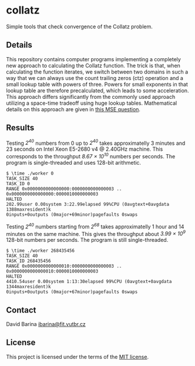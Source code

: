 # collatz
Simple tools that check convergence of the Collatz problem.

## Details

This repository contains computer programs implementing a completely new approach to calculating the Collatz function.
The trick is that, when calculating the function iterates, we switch between two domains in such a way that we can always use the count trailing zeros (ctz) operation and a small lookup table with powers of three.
Powers for small exponents in that lookup table are therefore precalculated, which leads to some acceleration.
This approach differs significantly from the commonly used approach utilizing a space-time tradeoff using huge lookup tables.
Mathematical details on this approach are given in [this MSE question](https://math.stackexchange.com/questions/3311547/alternative-formulation-of-the-collatz-problem).

## Results

Testing *2<sup>40</sup>* numbers from 0 up to *2<sup>40</sup>* takes approximatelly 3 minutes and 23 seconds on Intel Xeon E5-2680 v4 @ 2.40GHz machine.
This corresponds to the throughput *8.67 &times; 10<sup>10</sup>* numbers per seconds.
The program is single-threaded and uses 128-bit arithmetic.

    $ \time ./worker 0
    TASK_SIZE 40
    TASK_ID 0
    RANGE 0x0000000000000000:0000000000000003 .. 0x0000000000000000:0000010000000003
    HALTED
    202.99user 0.00system 3:22.99elapsed 99%CPU (0avgtext+0avgdata 1388maxresident)k
    0inputs+0outputs (0major+69minor)pagefaults 0swaps

Testing *2<sup>40</sup>* numbers starting from *2<sup>68</sup>* takes approximatelly 1 hour and 14 minutes on the same machine.
This gives the throughput about *3.99 &times; 10<sup>9</sup>* 128-bit numbers per seconds.
The program is still single-threaded.

    $ \time ./worker 268435456
    TASK_SIZE 40
    TASK_ID 268435456
    RANGE 0x0000000000000010:0000000000000003 .. 0x0000000000000010:0000010000000003
    HALTED
    4410.54user 0.00system 1:13:30elapsed 99%CPU (0avgtext+0avgdata 1344maxresident)k
    0inputs+0outputs (0major+67minor)pagefaults 0swaps

## Contact
David Barina <ibarina@fit.vutbr.cz>

## License
This project is licensed under the terms of the [MIT license](LICENSE.md).
